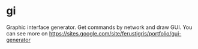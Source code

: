 gi
==

Graphic interface generator. Get commands by network and draw GUI. 
You can see more on https://sites.google.com/site/ferustigris/portfolio/gui-generator
